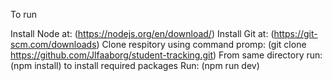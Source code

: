 To run

Install Node at: (https://nodejs.org/en/download/)
Install Git at: (https://git-scm.com/downloads)
Clone respitory using command promp: (git clone https://github.com/Jlfaaborg/student-tracking.git)
From same directory run: (npm install) to install required packages
Run: (npm run dev)
